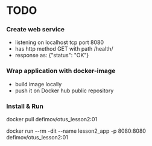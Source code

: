 # TODO

### Create web service
* listening on localhost tcp port 8080
* has http method GET with path /health/
* response as: {"status": "OK"}

### Wrap application with docker-image 
* build image locally
* push it on Docker hub public repository

### Install & Run
docker pull defimov/otus_lesson2:01

docker run --rm -dit --name lesson2_app -p 8080:8080 defimov/otus_lesson2:01

